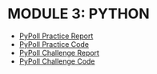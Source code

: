 # **MODULE 3: PYTHON**

- [PyPoll Practice Report](https://github.com/amonjaras/Election_Analysis/blob/main/PyPoll.md)
 - [PyPoll Practice Code](https://github.com/amonjaras/Election_Analysis/blob/main/PyPollpy)
- [PyPoll Challenge Report](https://github.com/amonjaras/Election_Analysis/blob/main/PyPoll_Challenge.md)
 - [PyPoll Challenge Code](https://github.com/amonjaras/Election_Analysis/blob/main/PyPoll_Challenge.py)
